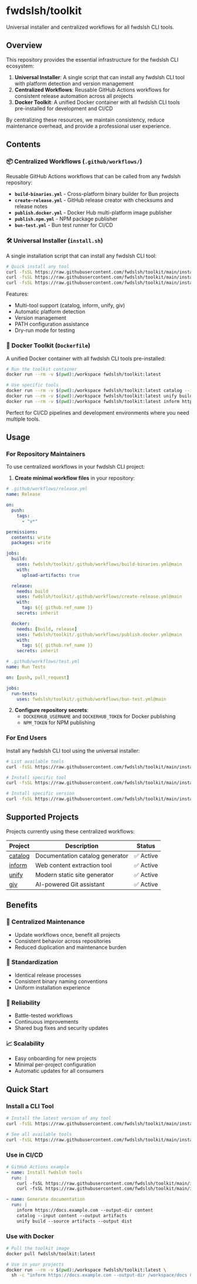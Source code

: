 # fwdslsh/toolkit

Universal installer and centralized workflows for all fwdslsh CLI tools.

## Overview

This repository provides the essential infrastructure for the fwdslsh CLI ecosystem:

1. **Universal Installer**: A single script that can install any fwdslsh CLI tool with platform detection and version management
2. **Centralized Workflows**: Reusable GitHub Actions workflows for consistent release automation across all projects
3. **Docker Toolkit**: A unified Docker container with all fwdslsh CLI tools pre-installed for development and CI/CD

By centralizing these resources, we maintain consistency, reduce maintenance overhead, and provide a professional user experience.

## Contents

### 📦 Centralized Workflows (`.github/workflows/`)

Reusable GitHub Actions workflows that can be called from any fwdslsh repository:

- **`build-binaries.yml`** - Cross-platform binary builder for Bun projects
- **`create-release.yml`** - GitHub release creator with checksums and release notes
- **`publish.docker.yml`** - Docker Hub multi-platform image publisher
- **`publish.npm.yml`** - NPM package publisher
- **`bun-test.yml`** - Bun test runner for CI/CD

### 🛠️ Universal Installer (`install.sh`)

A single installation script that can install any fwdslsh CLI tool:

```bash
# Quick install any tool
curl -fsSL https://raw.githubusercontent.com/fwdslsh/toolkit/main/install.sh | bash -s catalog
curl -fsSL https://raw.githubusercontent.com/fwdslsh/toolkit/main/install.sh | bash -s unify
curl -fsSL https://raw.githubusercontent.com/fwdslsh/toolkit/main/install.sh | bash -s inform
```

Features:

- Multi-tool support (catalog, inform, unify, giv)
- Automatic platform detection
- Version management
- PATH configuration assistance
- Dry-run mode for testing

### 🐳 Docker Toolkit (`Dockerfile`)

A unified Docker container with all fwdslsh CLI tools pre-installed:

```bash
# Run the toolkit container
docker run --rm -v $(pwd):/workspace fwdslsh/toolkit:latest

# Use specific tools
docker run --rm -v $(pwd):/workspace fwdslsh/toolkit:latest catalog --input docs --output build
docker run --rm -v $(pwd):/workspace fwdslsh/toolkit:latest unify build --source src --output dist
docker run --rm -v $(pwd):/workspace fwdslsh/toolkit:latest inform https://docs.example.com --output-dir content
```

Perfect for CI/CD pipelines and development environments where you need multiple tools.

## Usage

### For Repository Maintainers

To use centralized workflows in your fwdslsh CLI project:

1. **Create minimal workflow files** in your repository:

```yaml
# .github/workflows/release.yml
name: Release

on:
  push:
    tags:
      - "v*"

permissions:
  contents: write
  packages: write

jobs:
  build:
    uses: fwdslsh/toolkit/.github/workflows/build-binaries.yml@main
    with:
      upload-artifacts: true

  release:
    needs: build
    uses: fwdslsh/toolkit/.github/workflows/create-release.yml@main
    with:
      tag: ${{ github.ref_name }}
    secrets: inherit

  docker:
    needs: [build, release]
    uses: fwdslsh/toolkit/.github/workflows/publish.docker.yml@main
    with:
      tag: ${{ github.ref_name }}
    secrets: inherit
```

```yaml
# .github/workflows/test.yml
name: Run Tests

on: [push, pull_request]

jobs:
  run-tests:
    uses: fwdslsh/toolkit/.github/workflows/bun-test.yml@main
```

2. **Configure repository secrets**:
   - `DOCKERHUB_USERNAME` and `DOCKERHUB_TOKEN` for Docker publishing
   - `NPM_TOKEN` for NPM publishing

### For End Users

Install any fwdslsh CLI tool using the universal installer:

```bash
# List available tools
curl -fsSL https://raw.githubusercontent.com/fwdslsh/toolkit/main/install.sh | bash -s -- --list

# Install specific tool
curl -fsSL https://raw.githubusercontent.com/fwdslsh/toolkit/main/install.sh | bash -s unify

# Install specific version
curl -fsSL https://raw.githubusercontent.com/fwdslsh/toolkit/main/install.sh | bash -s catalog -- --version v0.0.7
```

## Supported Projects

Projects currently using these centralized workflows:

| Project                                       | Description                     | Status    |
| --------------------------------------------- | ------------------------------- | --------- |
| [catalog](https://github.com/fwdslsh/catalog) | Documentation catalog generator | ✅ Active |
| [inform](https://github.com/fwdslsh/inform)   | Web content extraction tool     | ✅ Active |
| [unify](https://github.com/fwdslsh/unify)     | Modern static site generator    | ✅ Active |
| [giv](https://github.com/fwdslsh/giv)         | AI-powered Git assistant        | ✅ Active |

## Benefits

### 🔧 Centralized Maintenance

- Update workflows once, benefit all projects
- Consistent behavior across repositories
- Reduced duplication and maintenance burden

### 🎯 Standardization

- Identical release processes
- Consistent binary naming conventions
- Uniform installation experience

### 🚀 Reliability

- Battle-tested workflows
- Continuous improvements
- Shared bug fixes and security updates

### 📈 Scalability

- Easy onboarding for new projects
- Minimal per-project configuration
- Automatic updates for all consumers

## Quick Start

### Install a CLI Tool

```bash
# Install the latest version of any tool
curl -fsSL https://raw.githubusercontent.com/fwdslsh/toolkit/main/install.sh | bash -s catalog

# See all available tools
curl -fsSL https://raw.githubusercontent.com/fwdslsh/toolkit/main/install.sh | bash -s -- --list
```

### Use in CI/CD

```yaml
# GitHub Actions example
- name: Install fwdslsh tools
  run: |
    curl -fsSL https://raw.githubusercontent.com/fwdslsh/toolkit/main/install.sh | bash -s catalog
    curl -fsSL https://raw.githubusercontent.com/fwdslsh/toolkit/main/install.sh | bash -s unify

- name: Generate documentation
  run: |
    inform https://docs.example.com --output-dir content
    catalog --input content --output artifacts
    unify build --source artifacts --output dist
```

### Use with Docker

```bash
# Pull the toolkit image
docker pull fwdslsh/toolkit:latest

# Use in your projects
docker run --rm -v $(pwd):/workspace fwdslsh/toolkit:latest \
  sh -c "inform https://docs.example.com --output-dir /workspace/docs && catalog --input /workspace/docs --output /workspace/build"
```
